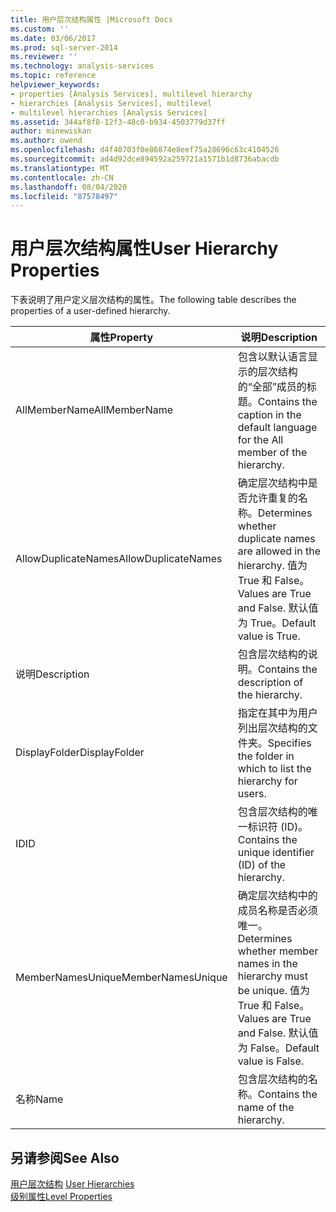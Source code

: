 ```yaml
---
title: 用户层次结构属性 |Microsoft Docs
ms.custom: ''
ms.date: 03/06/2017
ms.prod: sql-server-2014
ms.reviewer: ''
ms.technology: analysis-services
ms.topic: reference
helpviewer_keywords:
- properties [Analysis Services], multilevel hierarchy
- hierarchies [Analysis Services], multilevel
- multilevel hierarchies [Analysis Services]
ms.assetid: 344af8f8-12f3-48c0-b934-4503779d37ff
author: minewiskan
ms.author: owend
ms.openlocfilehash: d4f40703f0e86874e8eef75a28696c63c4104526
ms.sourcegitcommit: ad4d92dce894592a259721a1571b1d8736abacdb
ms.translationtype: MT
ms.contentlocale: zh-CN
ms.lasthandoff: 08/04/2020
ms.locfileid: "87578497"
---
```

# <a name="user-hierarchy-properties"></a><span data-ttu-id="6aab2-102">用户层次结构属性</span><span class="sxs-lookup"><span data-stu-id="6aab2-102">User Hierarchy Properties</span></span>
  <span data-ttu-id="6aab2-103">下表说明了用户定义层次结构的属性。</span><span class="sxs-lookup"><span data-stu-id="6aab2-103">The following table describes the properties of a user-defined hierarchy.</span></span>  
  
|<span data-ttu-id="6aab2-104">属性</span><span class="sxs-lookup"><span data-stu-id="6aab2-104">Property</span></span>|<span data-ttu-id="6aab2-105">说明</span><span class="sxs-lookup"><span data-stu-id="6aab2-105">Description</span></span>|  
|--------------|-----------------|  
|<span data-ttu-id="6aab2-106">AllMemberName</span><span class="sxs-lookup"><span data-stu-id="6aab2-106">AllMemberName</span></span>|<span data-ttu-id="6aab2-107">包含以默认语言显示的层次结构的“全部”成员的标题。</span><span class="sxs-lookup"><span data-stu-id="6aab2-107">Contains the caption in the default language for the All member of the hierarchy.</span></span>|  
|<span data-ttu-id="6aab2-108">AllowDuplicateNames</span><span class="sxs-lookup"><span data-stu-id="6aab2-108">AllowDuplicateNames</span></span>|<span data-ttu-id="6aab2-109">确定层次结构中是否允许重复的名称。</span><span class="sxs-lookup"><span data-stu-id="6aab2-109">Determines whether duplicate names are allowed in the hierarchy.</span></span> <span data-ttu-id="6aab2-110">值为 True 和 False。</span><span class="sxs-lookup"><span data-stu-id="6aab2-110">Values are True and False.</span></span> <span data-ttu-id="6aab2-111">默认值为 True。</span><span class="sxs-lookup"><span data-stu-id="6aab2-111">Default value is True.</span></span>|  
|<span data-ttu-id="6aab2-112">说明</span><span class="sxs-lookup"><span data-stu-id="6aab2-112">Description</span></span>|<span data-ttu-id="6aab2-113">包含层次结构的说明。</span><span class="sxs-lookup"><span data-stu-id="6aab2-113">Contains the description of the hierarchy.</span></span>|  
|<span data-ttu-id="6aab2-114">DisplayFolder</span><span class="sxs-lookup"><span data-stu-id="6aab2-114">DisplayFolder</span></span>|<span data-ttu-id="6aab2-115">指定在其中为用户列出层次结构的文件夹。</span><span class="sxs-lookup"><span data-stu-id="6aab2-115">Specifies the folder in which to list the hierarchy for users.</span></span>|  
|<span data-ttu-id="6aab2-116">ID</span><span class="sxs-lookup"><span data-stu-id="6aab2-116">ID</span></span>|<span data-ttu-id="6aab2-117">包含层次结构的唯一标识符 (ID)。</span><span class="sxs-lookup"><span data-stu-id="6aab2-117">Contains the unique identifier (ID) of the hierarchy.</span></span>|  
|<span data-ttu-id="6aab2-118">MemberNamesUnique</span><span class="sxs-lookup"><span data-stu-id="6aab2-118">MemberNamesUnique</span></span>|<span data-ttu-id="6aab2-119">确定层次结构中的成员名称是否必须唯一。</span><span class="sxs-lookup"><span data-stu-id="6aab2-119">Determines whether member names in the hierarchy must be unique.</span></span> <span data-ttu-id="6aab2-120">值为 True 和 False。</span><span class="sxs-lookup"><span data-stu-id="6aab2-120">Values are True and False.</span></span> <span data-ttu-id="6aab2-121">默认值为 False。</span><span class="sxs-lookup"><span data-stu-id="6aab2-121">Default value is False.</span></span>|  
|<span data-ttu-id="6aab2-122">名称</span><span class="sxs-lookup"><span data-stu-id="6aab2-122">Name</span></span>|<span data-ttu-id="6aab2-123">包含层次结构的名称。</span><span class="sxs-lookup"><span data-stu-id="6aab2-123">Contains the name of the hierarchy.</span></span>|  
  
## <a name="see-also"></a><span data-ttu-id="6aab2-124">另请参阅</span><span class="sxs-lookup"><span data-stu-id="6aab2-124">See Also</span></span>  
 <span data-ttu-id="6aab2-125">[用户层次结构](user-hierarchies.md) </span><span class="sxs-lookup"><span data-stu-id="6aab2-125">[User Hierarchies](user-hierarchies.md) </span></span>  
 [<span data-ttu-id="6aab2-126">级别属性</span><span class="sxs-lookup"><span data-stu-id="6aab2-126">Level Properties</span></span>](user-hierarchies-level-properties.md)  
  
  
